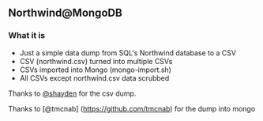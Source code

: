 ## Northwind@MongoDB ##

### What it is

* Just a simple data dump from SQL's Northwind database to a CSV
* CSV (northwind.csv) turned into multiple CSVs
* CSVs imported into Mongo (mongo-import.sh)
* All CSVs except northwind.csv data scrubbed

Thanks to [@shayden](https://github.com/shayden) for the csv dump. 

Thanks to [@tmcnab] (https://github.com/tmcnab) for the dump into mongo

